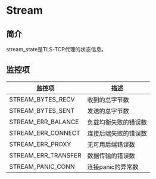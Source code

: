 # Stream

## 简介

stream_state是TLS-TCP代理的状态信息。

## 监控项

| 监控项              | 描述               |
| ------------------- | ---------------- |
| STREAM_BYTES_RECV   | 收到的总字节数      |
| STREAM_BYTES_SENT   | 发送的总字节数      |
| STREAM_ERR_BALANCE  | 负载均衡失败的错误数 |
| STREAM_ERR_CONNECT  | 连接后端失败的错误数 |
| STREAM_ERR_PROXY    | 无可用后端错误数    |
| STREAM_ERR_TRANSFER | 数据传输的错误数    |
| STREAM_PANIC_CONN   | 连接panic的异常数   |
